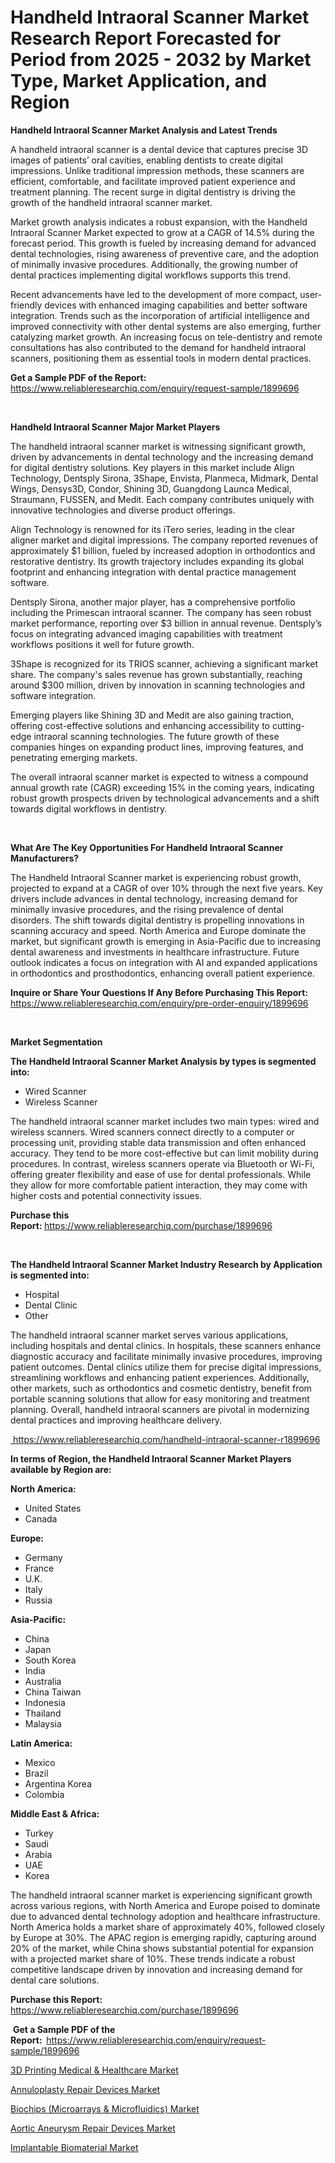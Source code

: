 <p><h1>Handheld Intraoral Scanner Market Research Report Forecasted for Period from 2025 -  2032 by Market Type, Market Application, and Region</h1></p><p><strong>Handheld Intraoral Scanner Market Analysis and Latest Trends</strong></p>
<p><p>A handheld intraoral scanner is a dental device that captures precise 3D images of patients’ oral cavities, enabling dentists to create digital impressions. Unlike traditional impression methods, these scanners are efficient, comfortable, and facilitate improved patient experience and treatment planning. The recent surge in digital dentistry is driving the growth of the handheld intraoral scanner market.</p><p>Market growth analysis indicates a robust expansion, with the Handheld Intraoral Scanner Market expected to grow at a CAGR of 14.5% during the forecast period. This growth is fueled by increasing demand for advanced dental technologies, rising awareness of preventive care, and the adoption of minimally invasive procedures. Additionally, the growing number of dental practices implementing digital workflows supports this trend.</p><p>Recent advancements have led to the development of more compact, user-friendly devices with enhanced imaging capabilities and better software integration. Trends such as the incorporation of artificial intelligence and improved connectivity with other dental systems are also emerging, further catalyzing market growth. An increasing focus on tele-dentistry and remote consultations has also contributed to the demand for handheld intraoral scanners, positioning them as essential tools in modern dental practices.</p></p>
<p><strong>Get a Sample PDF of the Report:&nbsp;</strong> <a href="https://www.reliableresearchiq.com/enquiry/request-sample/1899696?utm_campaign=1159&utm_medium=2&utm_source=Github&utm_content=ia&utm_term=05032025&utm_id=handheld-intraoral-scanner">https://www.reliableresearchiq.com/enquiry/request-sample/1899696</a></p>
<p>&nbsp;</p>
<p><strong>Handheld Intraoral Scanner Major Market Players</strong></p>
<p><p>The handheld intraoral scanner market is witnessing significant growth, driven by advancements in dental technology and the increasing demand for digital dentistry solutions. Key players in this market include Align Technology, Dentsply Sirona, 3Shape, Envista, Planmeca, Midmark, Dental Wings, Densys3D, Condor, Shining 3D, Guangdong Launca Medical, Straumann, FUSSEN, and Medit. Each company contributes uniquely with innovative technologies and diverse product offerings.</p><p>Align Technology is renowned for its iTero series, leading in the clear aligner market and digital impressions. The company reported revenues of approximately $1 billion, fueled by increased adoption in orthodontics and restorative dentistry. Its growth trajectory includes expanding its global footprint and enhancing integration with dental practice management software.</p><p>Dentsply Sirona, another major player, has a comprehensive portfolio including the Primescan intraoral scanner. The company has seen robust market performance, reporting over $3 billion in annual revenue. Dentsply’s focus on integrating advanced imaging capabilities with treatment workflows positions it well for future growth.</p><p>3Shape is recognized for its TRIOS scanner, achieving a significant market share. The company's sales revenue has grown substantially, reaching around $300 million, driven by innovation in scanning technologies and software integration.</p><p>Emerging players like Shining 3D and Medit are also gaining traction, offering cost-effective solutions and enhancing accessibility to cutting-edge intraoral scanning technologies. The future growth of these companies hinges on expanding product lines, improving features, and penetrating emerging markets.</p><p>The overall intraoral scanner market is expected to witness a compound annual growth rate (CAGR) exceeding 15% in the coming years, indicating robust growth prospects driven by technological advancements and a shift towards digital workflows in dentistry.</p></p>
<p>&nbsp;</p>
<p><strong>What Are The Key Opportunities For Handheld Intraoral Scanner Manufacturers?</strong></p>
<p><p>The Handheld Intraoral Scanner market is experiencing robust growth, projected to expand at a CAGR of over 10% through the next five years. Key drivers include advances in dental technology, increasing demand for minimally invasive procedures, and the rising prevalence of dental disorders. The shift towards digital dentistry is propelling innovations in scanning accuracy and speed. North America and Europe dominate the market, but significant growth is emerging in Asia-Pacific due to increasing dental awareness and investments in healthcare infrastructure. Future outlook indicates a focus on integration with AI and expanded applications in orthodontics and prosthodontics, enhancing overall patient experience.</p></p>
<p><strong>Inquire or Share Your Questions If Any Before Purchasing This Report:</strong> <a href="https://www.reliableresearchiq.com/enquiry/pre-order-enquiry/1899696?utm_campaign=1159&utm_medium=2&utm_source=Github&utm_content=ia&utm_term=05032025&utm_id=handheld-intraoral-scanner">https://www.reliableresearchiq.com/enquiry/pre-order-enquiry/1899696</a></p>
<p>&nbsp;</p>
<p><strong>Market Segmentation</strong></p>
<p><strong>The Handheld Intraoral Scanner Market Analysis by types is segmented into:</strong></p>
<p><ul><li>Wired Scanner</li><li>Wireless Scanner</li></ul></p>
<p><p>The handheld intraoral scanner market includes two main types: wired and wireless scanners. Wired scanners connect directly to a computer or processing unit, providing stable data transmission and often enhanced accuracy. They tend to be more cost-effective but can limit mobility during procedures. In contrast, wireless scanners operate via Bluetooth or Wi-Fi, offering greater flexibility and ease of use for dental professionals. While they allow for more comfortable patient interaction, they may come with higher costs and potential connectivity issues.</p></p>
<p><strong>Purchase this Report:&nbsp;</strong><a href="https://www.reliableresearchiq.com/purchase/1899696?utm_campaign=1159&utm_medium=2&utm_source=Github&utm_content=ia&utm_term=05032025&utm_id=handheld-intraoral-scanner">https://www.reliableresearchiq.com/purchase/1899696</a></p>
<p>&nbsp;</p>
<p><strong>The Handheld Intraoral Scanner Market Industry Research by Application is segmented into:</strong></p>
<p><ul><li>Hospital</li><li>Dental Clinic</li><li>Other</li></ul></p>
<p><p>The handheld intraoral scanner market serves various applications, including hospitals and dental clinics. In hospitals, these scanners enhance diagnostic accuracy and facilitate minimally invasive procedures, improving patient outcomes. Dental clinics utilize them for precise digital impressions, streamlining workflows and enhancing patient experiences. Additionally, other markets, such as orthodontics and cosmetic dentistry, benefit from portable scanning solutions that allow for easy monitoring and treatment planning. Overall, handheld intraoral scanners are pivotal in modernizing dental practices and improving healthcare delivery.</p></p>
<p><a href="https://www.reliableresearchiq.com/handheld-intraoral-scanner-r1899696?utm_campaign=1159&utm_medium=2&utm_source=Github&utm_content=ia&utm_term=05032025&utm_id=handheld-intraoral-scanner">&nbsp;https://www.reliableresearchiq.com/handheld-intraoral-scanner-r1899696</a></p>
<p><strong>In terms of Region, the Handheld Intraoral Scanner Market Players available by Region are:</strong></p>
<p>
    <p> <strong> North America: </strong>
        <ul>
            <li>United States</li>
            <li>Canada</li>
        </ul>
        </p> 
    <p> <strong> Europe: </strong>
        <ul>
            <li>Germany</li>
            <li>France</li>
            <li>U.K.</li>
            <li>Italy</li>
            <li>Russia</li>
        </ul>
        </p> 
    <p> <strong> Asia-Pacific: </strong>
        <ul>
            <li>China</li>
            <li>Japan</li>
            <li>South Korea</li>
            <li>India</li>
            <li>Australia</li>
            <li>China Taiwan</li>
            <li>Indonesia</li>
            <li>Thailand</li>
            <li>Malaysia</li>
        </ul>
        </p> 
    <p> <strong> Latin America: </strong>
        <ul>
            <li>Mexico</li>
            <li>Brazil</li>
            <li>Argentina Korea</li>
            <li>Colombia</li>
        </ul>
        </p> 
    <p> <strong> Middle East & Africa: </strong>
        <ul>
            <li>Turkey</li>
            <li>Saudi</li>
            <li>Arabia</li>
            <li>UAE</li>
            <li>Korea</li>
        </ul>
    </p>
    </p>
<p><p>The handheld intraoral scanner market is experiencing significant growth across various regions, with North America and Europe poised to dominate due to advanced dental technology adoption and healthcare infrastructure. North America holds a market share of approximately 40%, followed closely by Europe at 30%. The APAC region is emerging rapidly, capturing around 20% of the market, while China shows substantial potential for expansion with a projected market share of 10%. These trends indicate a robust competitive landscape driven by innovation and increasing demand for dental care solutions.</p></p>
<p><strong>Purchase this Report: </strong><a href="https://www.reliableresearchiq.com/purchase/1899696?utm_campaign=1159&utm_medium=2&utm_source=Github&utm_content=ia&utm_term=05032025&utm_id=handheld-intraoral-scanner">https://www.reliableresearchiq.com/purchase/1899696</a></p>
<p>&nbsp;<strong>Get a Sample PDF of the Report:&nbsp;&nbsp;</strong><a href="https://www.reliableresearchiq.com/enquiry/request-sample/1899696?utm_campaign=1159&utm_medium=2&utm_source=Github&utm_content=ia&utm_term=05032025&utm_id=handheld-intraoral-scanner">https://www.reliableresearchiq.com/enquiry/request-sample/1899696</a></p>
<p><strong></strong></p>
<p><p><a href="https://github.com/seemagarbeha/Market-Research-Report-List-1/blob/main/3d-printing-medical-healthcare-market.md?utm_campaign=1159&utm_medium=2&utm_source=Github&utm_content=ia&utm_term=05032025&utm_id=handheld-intraoral-scanner">3D Printing Medical & Healthcare Market</a></p><p><a href="https://github.com/gorbaicodaro/Market-Research-Report-List-1/blob/main/annuloplasty-repair-devices-market.md?utm_campaign=1159&utm_medium=2&utm_source=Github&utm_content=ia&utm_term=05032025&utm_id=handheld-intraoral-scanner">Annuloplasty Repair Devices Market</a></p><p><a href="https://github.com/edderkoliso1/Market-Research-Report-List-1/blob/main/biochips-microarrays-microfluidics-market.md?utm_campaign=1159&utm_medium=2&utm_source=Github&utm_content=ia&utm_term=05032025&utm_id=handheld-intraoral-scanner">Biochips (Microarrays & Microfluidics) Market</a></p><p><a href="https://github.com/sarialahipff/Market-Research-Report-List-1/blob/main/aortic-aneurysm-repair-devices-market.md?utm_campaign=1159&utm_medium=2&utm_source=Github&utm_content=ia&utm_term=05032025&utm_id=handheld-intraoral-scanner">Aortic Aneurysm Repair Devices Market</a></p><p><a href="https://github.com/tamerlgwilt/Market-Research-Report-List-1/blob/main/implantable-biomaterial-market.md?utm_campaign=1159&utm_medium=2&utm_source=Github&utm_content=ia&utm_term=05032025&utm_id=handheld-intraoral-scanner">Implantable Biomaterial Market</a></p></p>